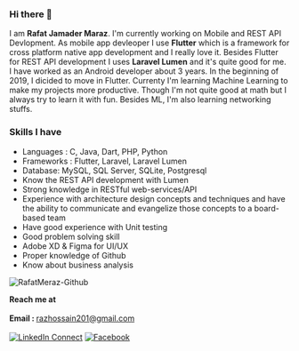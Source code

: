 ### Hi there 👋

I am <strong>Rafat Jamader Maraz</strong>. I'm currently working on Mobile and REST API Devlopment. As mobile app devleoper I use <strong>Flutter</strong> which is a framework for cross platform native app development and I really love it. Besides Flutter for REST API development I uses <strong>Laravel Lumen</strong> and it's quite good for me. 
I have worked as an Android developer about 3 years. In the beginning of 2019, I dicided to move in Flutter.
Currenty I'm learning Machine Learning to make my projects more productive. Though I'm not quite good at math but I always try to learn it with fun. Besides ML, I'm also learning networking stuffs. 

### Skills I have
- Languages : C, Java, Dart, PHP, Python
- Frameworks : Flutter, Laravel, Laravel Lumen
- Database: MySQL, SQL Server, SQLite, Postgresql
- Know the REST API development with Lumen
- Strong knowledge in RESTful web-services/API
- Experience with architecture design concepts and techniques and have the ability to communicate and evangelize those concepts to a board-based team 
- Have good experience with Unit testing
- Good problem solving skill 
- Adobe XD & Figma for UI/UX
- Proper knowledge of Github
- Know about business analysis

<p align="left"> <img src="https://github-readme-stats.vercel.app/api?username=RafatMeraz&show_icons=true" alt="RafatMeraz-Github" /> </h1>

<strong>Reach me at </strong><br><br><strong>Email : </strong> razhossain201@gmail.com<br><br>[![LinkedIn Connect](https://img.shields.io/badge/%20-Connect-black?color=14171A&labelColor=212121&logo=linkedin&logoColor=ffffff)](https://www.linkedin.com/in/rafatjamadermaraz/)&#9;[![Facebook](https://img.shields.io/badge/%20-Follow-black?color=14171A&labelColor=050404&logo=facebook&logoColor=ffffff)](https://www.facebook.com/profile.php?id=100009781590567)

